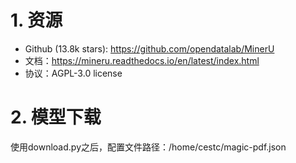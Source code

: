 # 1. 资源 

- Github (13.8k stars): https://github.com/opendatalab/MinerU
- 文档：https://mineru.readthedocs.io/en/latest/index.html
- 协议：AGPL-3.0 license

# 2. 模型下载

使用download.py之后，配置文件路径：/home/cestc/magic-pdf.json

